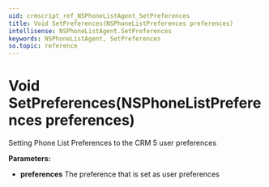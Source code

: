 ```yaml
---
uid: crmscript_ref_NSPhoneListAgent_SetPreferences
title: Void SetPreferences(NSPhoneListPreferences preferences)
intellisense: NSPhoneListAgent.SetPreferences
keywords: NSPhoneListAgent, SetPreferences
so.topic: reference
---
```


# Void SetPreferences(NSPhoneListPreferences preferences)

Setting Phone List Preferences to the CRM 5 user preferences

**Parameters:**
 - **preferences** The preference that is set as user preferences
